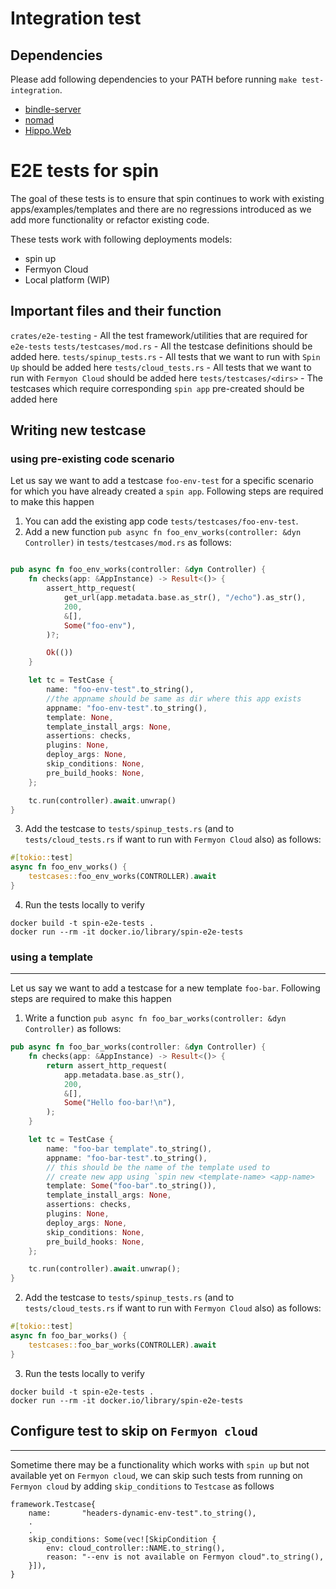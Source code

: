 # Integration test

## Dependencies

Please add following dependencies to your PATH before running `make test-integration`.

* [bindle-server](https://github.com/deislabs/bindle)
* [nomad](https://github.com/hashicorp/nomad)
* [Hippo.Web](https://github.com/deislabs/hippo)

# E2E tests for spin

The goal of these tests is to ensure that spin continues to work with existing apps/examples/templates and there are no regressions introduced as we add more functionality or refactor existing code.

These tests work with following deployments models:

- spin up
- Fermyon Cloud
- Local platform (WIP)

## Important files and their function

`crates/e2e-testing`     - All the test framework/utilities that are required for `e2e-tests`
`tests/testcases/mod.rs` - All the testcase definitions should be added here.
`tests/spinup_tests.rs`  - All tests that we want to run with `Spin Up` should be added here
`tests/cloud_tests.rs`   - All tests that we want to run with `Fermyon Cloud` should be added here
`tests/testcases/<dirs>` - The testcases which require corresponding `spin app` pre-created should be added here


## Writing new testcase

### using pre-existing code scenario

Let us say we want to add a testcase `foo-env-test` for a specific scenario for which you have already created a `spin app`. Following steps are required to make this happen

1. You can add the existing app code `tests/testcases/foo-env-test`.
2. Add a new function `pub async fn foo_env_works(controller: &dyn Controller)` in `tests/testcases/mod.rs` as follows:

```rust

pub async fn foo_env_works(controller: &dyn Controller) {
    fn checks(app: &AppInstance) -> Result<()> {
        assert_http_request(
            get_url(app.metadata.base.as_str(), "/echo").as_str(),
            200,
            &[],
            Some("foo-env"),
        )?;

        Ok(())
    }

    let tc = TestCase {
        name: "foo-env-test".to_string(),
        //the appname should be same as dir where this app exists
        appname: "foo-env-test".to_string(),
        template: None,
        template_install_args: None,
        assertions: checks,
        plugins: None,
        deploy_args: None,
        skip_conditions: None,
        pre_build_hooks: None,
    };

    tc.run(controller).await.unwrap()
}

```

3. Add the testcase to `tests/spinup_tests.rs` (and to `tests/cloud_tests.rs` if want to run with `Fermyon Cloud` also) as follows:


```rust
#[tokio::test]
async fn foo_env_works() {
    testcases::foo_env_works(CONTROLLER).await
}
```

4. Run the tests locally to verify

```
docker build -t spin-e2e-tests .
docker run --rm -it docker.io/library/spin-e2e-tests 
```

### using a template
---------------------

Let us say we want to add a testcase for a new template `foo-bar`. Following steps are required to make this happen

1. Write a function `pub async fn foo_bar_works(controller: &dyn Controller)` as follows:

```rust
pub async fn foo_bar_works(controller: &dyn Controller) {
    fn checks(app: &AppInstance) -> Result<()> {
        return assert_http_request(
            app.metadata.base.as_str(),
            200,
            &[],
            Some("Hello foo-bar!\n"),
        );
    }

    let tc = TestCase {
        name: "foo-bar template".to_string(),
        appname: "foo-bar-test".to_string(),
        // this should be the name of the template used to 
        // create new app using `spin new <template-name> <app-name>
        template: Some("foo-bar".to_string()),
        template_install_args: None,
        assertions: checks,
        plugins: None,
        deploy_args: None,
        skip_conditions: None,
        pre_build_hooks: None,
    };

    tc.run(controller).await.unwrap();
}

```


2. Add the testcase to `tests/spinup_tests.rs` (and to `tests/cloud_tests.rs` if want to run with `Fermyon Cloud` also) as follows:

```rust
#[tokio::test]
async fn foo_bar_works() {
    testcases::foo_bar_works(CONTROLLER).await
}
```

3. Run the tests locally to verify

```
docker build -t spin-e2e-tests .
docker run --rm -it docker.io/library/spin-e2e-tests 
```

## Configure test to skip on `Fermyon cloud`
---------------------------------------------

Sometime there may be a functionality which works with `spin up` but not available yet on `Fermyon cloud`, we can skip such tests from running on `Fermyon cloud` by adding `skip_conditions` to `Testcase` as follows


```
framework.Testcase{
    name:       "headers-dynamic-env-test".to_string(),
    .
    .
    skip_conditions: Some(vec![SkipCondition {
        env: cloud_controller::NAME.to_string(),
        reason: "--env is not available on Fermyon cloud".to_string(),
    }]),
}
```
